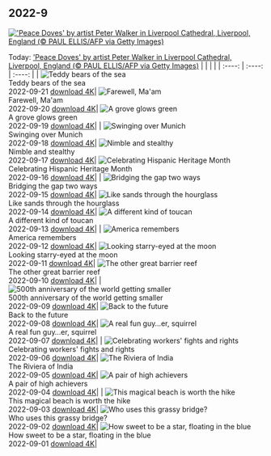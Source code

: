 ## 2022-9
[!['Peace Doves' by artist Peter Walker in Liverpool Cathedral, Liverpool, England (© PAUL ELLIS/AFP via Getty Images)](https://cn.bing.com/th?id=OHR.PWPeaceDoves_EN-US7797522376_UHD.jpg&w=1000)](https://cn.bing.com/th?id=OHR.PWPeaceDoves_EN-US7797522376_UHD.jpg&pid=hp&w=3840&h=2160&rs=1&c=4)

Today: ['Peace Doves' by artist Peter Walker in Liverpool Cathedral, Liverpool, England (© PAUL ELLIS/AFP via Getty Images)](https://cn.bing.com/th?id=OHR.PWPeaceDoves_EN-US7797522376_UHD.jpg&pid=hp&w=3840&h=2160&rs=1&c=4)
  |      |      |      |
| :----: | :----: | :----: |
| ![Teddy bears of the sea](https://cn.bing.com/th?id=OHR.SitkaOtters_EN-US7714053956_UHD.jpg&pid=hp&w=384&h=216&rs=1&c=4) <br/> Teddy bears of the sea <br/> 2022-09-21  [download 4K](https://cn.bing.com/th?id=OHR.SitkaOtters_EN-US7714053956_UHD.jpg&pid=hp&w=3840&h=2160&rs=1&c=4)| ![Farewell, Ma'am](https://cn.bing.com/th?id=OHR.QueenFuneral_EN-US7710269016_UHD.jpg&pid=hp&w=384&h=216&rs=1&c=4) <br/> Farewell, Ma'am <br/> 2022-09-20  [download 4K](https://cn.bing.com/th?id=OHR.QueenFuneral_EN-US7710269016_UHD.jpg&pid=hp&w=3840&h=2160&rs=1&c=4)| ![A grove glows green](https://cn.bing.com/th?id=OHR.ArashiyamaBamboo_EN-US7569665443_UHD.jpg&pid=hp&w=384&h=216&rs=1&c=4) <br/> A grove glows green <br/> 2022-09-19  [download 4K](https://cn.bing.com/th?id=OHR.ArashiyamaBamboo_EN-US7569665443_UHD.jpg&pid=hp&w=3840&h=2160&rs=1&c=4)|
| ![Swinging over Munich](https://cn.bing.com/th?id=OHR.Wellenflug_EN-US7380614960_UHD.jpg&pid=hp&w=384&h=216&rs=1&c=4) <br/> Swinging over Munich <br/> 2022-09-18  [download 4K](https://cn.bing.com/th?id=OHR.Wellenflug_EN-US7380614960_UHD.jpg&pid=hp&w=3840&h=2160&rs=1&c=4)| ![Nimble and stealthy](https://cn.bing.com/th?id=OHR.PianePuma_EN-US7221521942_UHD.jpg&pid=hp&w=384&h=216&rs=1&c=4) <br/> Nimble and stealthy <br/> 2022-09-17  [download 4K](https://cn.bing.com/th?id=OHR.PianePuma_EN-US7221521942_UHD.jpg&pid=hp&w=3840&h=2160&rs=1&c=4)| ![Celebrating Hispanic Heritage Month](https://cn.bing.com/th?id=OHR.BuffaloMural_EN-US7123580117_UHD.jpg&pid=hp&w=384&h=216&rs=1&c=4) <br/> Celebrating Hispanic Heritage Month <br/> 2022-09-16  [download 4K](https://cn.bing.com/th?id=OHR.BuffaloMural_EN-US7123580117_UHD.jpg&pid=hp&w=3840&h=2160&rs=1&c=4)|
| ![Bridging the gap two ways](https://cn.bing.com/th?id=OHR.MarbleCanyon_EN-US7056773172_UHD.jpg&pid=hp&w=384&h=216&rs=1&c=4) <br/> Bridging the gap two ways <br/> 2022-09-15  [download 4K](https://cn.bing.com/th?id=OHR.MarbleCanyon_EN-US7056773172_UHD.jpg&pid=hp&w=3840&h=2160&rs=1&c=4)| ![Like sands through the hourglass](https://cn.bing.com/th?id=OHR.GSDNPest_EN-US6985335988_UHD.jpg&pid=hp&w=384&h=216&rs=1&c=4) <br/> Like sands through the hourglass <br/> 2022-09-14  [download 4K](https://cn.bing.com/th?id=OHR.GSDNPest_EN-US6985335988_UHD.jpg&pid=hp&w=3840&h=2160&rs=1&c=4)| ![A different kind of toucan](https://cn.bing.com/th?id=OHR.Aracari_EN-US6920359857_UHD.jpg&pid=hp&w=384&h=216&rs=1&c=4) <br/> A different kind of toucan <br/> 2022-09-13  [download 4K](https://cn.bing.com/th?id=OHR.Aracari_EN-US6920359857_UHD.jpg&pid=hp&w=3840&h=2160&rs=1&c=4)|
| ![America remembers](https://cn.bing.com/th?id=OHR.SOLHalfStaff_EN-US6710129226_UHD.jpg&pid=hp&w=384&h=216&rs=1&c=4) <br/> America remembers <br/> 2022-09-12  [download 4K](https://cn.bing.com/th?id=OHR.SOLHalfStaff_EN-US6710129226_UHD.jpg&pid=hp&w=3840&h=2160&rs=1&c=4)| ![Looking starry-eyed at the moon](https://cn.bing.com/th?id=OHR.KLMidAutumn_EN-US6642842911_UHD.jpg&pid=hp&w=384&h=216&rs=1&c=4) <br/> Looking starry-eyed at the moon <br/> 2022-09-11  [download 4K](https://cn.bing.com/th?id=OHR.KLMidAutumn_EN-US6642842911_UHD.jpg&pid=hp&w=3840&h=2160&rs=1&c=4)| ![The other great barrier reef](https://cn.bing.com/th?id=OHR.BHNMBelize_EN-US6404020386_UHD.jpg&pid=hp&w=384&h=216&rs=1&c=4) <br/> The other great barrier reef <br/> 2022-09-10  [download 4K](https://cn.bing.com/th?id=OHR.BHNMBelize_EN-US6404020386_UHD.jpg&pid=hp&w=3840&h=2160&rs=1&c=4)|
| ![500th anniversary of the world getting smaller](https://cn.bing.com/th?id=OHR.CircumnavigationAnni_EN-US9635067459_UHD.jpg&pid=hp&w=384&h=216&rs=1&c=4) <br/> 500th anniversary of the world getting smaller <br/> 2022-09-09  [download 4K](https://cn.bing.com/th?id=OHR.CircumnavigationAnni_EN-US9635067459_UHD.jpg&pid=hp&w=3840&h=2160&rs=1&c=4)| ![Back to the future](https://cn.bing.com/th?id=OHR.MuseudoAmanha_EN-US9576177041_UHD.jpg&pid=hp&w=384&h=216&rs=1&c=4) <br/> Back to the future <br/> 2022-09-08  [download 4K](https://cn.bing.com/th?id=OHR.MuseudoAmanha_EN-US9576177041_UHD.jpg&pid=hp&w=3840&h=2160&rs=1&c=4)| ![A real fun guy…er, squirrel](https://cn.bing.com/th?id=OHR.SquirrelMushroom_EN-US8955570535_UHD.jpg&pid=hp&w=384&h=216&rs=1&c=4) <br/> A real fun guy…er, squirrel <br/> 2022-09-07  [download 4K](https://cn.bing.com/th?id=OHR.SquirrelMushroom_EN-US8955570535_UHD.jpg&pid=hp&w=3840&h=2160&rs=1&c=4)|
| ![Celebrating workers' fights and rights](https://cn.bing.com/th?id=OHR.GastoniaParade_EN-US8873564493_UHD.jpg&pid=hp&w=384&h=216&rs=1&c=4) <br/> Celebrating workers' fights and rights <br/> 2022-09-06  [download 4K](https://cn.bing.com/th?id=OHR.GastoniaParade_EN-US8873564493_UHD.jpg&pid=hp&w=3840&h=2160&rs=1&c=4)| ![The Riviera of India](https://cn.bing.com/th?id=OHR.ArambolBeach_EN-US7908449198_UHD.jpg&pid=hp&w=384&h=216&rs=1&c=4) <br/> The Riviera of India <br/> 2022-09-05  [download 4K](https://cn.bing.com/th?id=OHR.ArambolBeach_EN-US7908449198_UHD.jpg&pid=hp&w=3840&h=2160&rs=1&c=4)| ![A pair of high achievers](https://cn.bing.com/th?id=OHR.MalaysiaTwinTowers_EN-US7848703415_UHD.jpg&pid=hp&w=384&h=216&rs=1&c=4) <br/> A pair of high achievers <br/> 2022-09-04  [download 4K](https://cn.bing.com/th?id=OHR.MalaysiaTwinTowers_EN-US7848703415_UHD.jpg&pid=hp&w=3840&h=2160&rs=1&c=4)|
| ![This magical beach is worth the hike](https://cn.bing.com/th?id=OHR.SeitanLimania_EN-US5452823219_UHD.jpg&pid=hp&w=384&h=216&rs=1&c=4) <br/> This magical beach is worth the hike <br/> 2022-09-03  [download 4K](https://cn.bing.com/th?id=OHR.SeitanLimania_EN-US5452823219_UHD.jpg&pid=hp&w=3840&h=2160&rs=1&c=4)| ![Who uses this grassy bridge?](https://cn.bing.com/th?id=OHR.WildlifeCrossing_EN-US7691052130_UHD.jpg&pid=hp&w=384&h=216&rs=1&c=4) <br/> Who uses this grassy bridge? <br/> 2022-09-02  [download 4K](https://cn.bing.com/th?id=OHR.WildlifeCrossing_EN-US7691052130_UHD.jpg&pid=hp&w=3840&h=2160&rs=1&c=4)| ![How sweet to be a star, floating in the blue](https://cn.bing.com/th?id=OHR.BlueLinckia_EN-US7078787133_UHD.jpg&pid=hp&w=384&h=216&rs=1&c=4) <br/> How sweet to be a star, floating in the blue <br/> 2022-09-01  [download 4K](https://cn.bing.com/th?id=OHR.BlueLinckia_EN-US7078787133_UHD.jpg&pid=hp&w=3840&h=2160&rs=1&c=4)|
